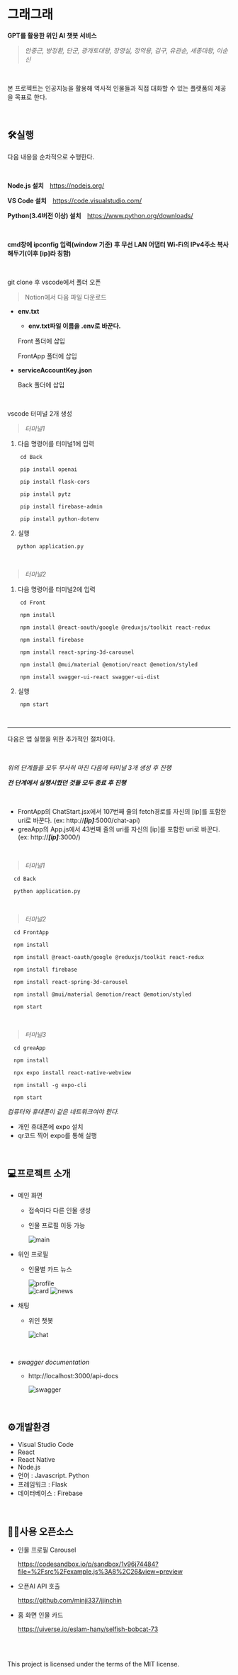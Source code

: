 # 그래그래
**GPT를 활용한 위인 AI 챗봇 서비스**

>*안중근, 방정환, 단군, 광개토대왕, 장영실, 정약용, 김구, 유관순, 세종대왕, 이순신*
<br/>

본 프로젝트는 인공지능을 활용해 역사적 인물들과 직접 대화할 수 있는 플랫폼의 제공을 목표로 한다.

<br/>

## 🛠실행
다음 내용을 순차적으로 수행한다.

<br/>

**Node.js 설치** <https://nodejs.org/>

**VS Code 설치** <https://code.visualstudio.com/>

**Python(3.4버전 이상) 설치** <https://www.python.org/downloads/>

<br/>

**cmd창에 ipconfig 입력(window 기준) 후 무선 LAN 어댑터 Wi-Fi의 IPv4주소 복사해두기(이후 [ip]라 칭함)**

<br/>

git clone 후 vscode에서 폴더 오픈

>Notion에서 다음 파일 다운로드
* **env.txt**
    * **env.txt파일 이름을 .env로 바꾼다.**
  
  Front 폴더에 삽입

  FrontApp 폴더에 삽입

* **serviceAccountKey.json**

  Back 폴더에 삽입

<br/>

vscode 터미널 2개 생성
> *터미널1*

1. 다음 명령어를 터미널1에 입력
```
    cd Back
   
    pip install openai
   
    pip install flask-cors
   
    pip install pytz

    pip install firebase-admin

    pip install python-dotenv
```
   
2. 실행

```
   python application.py
```

<br/>

> *터미널2*

 1. 다음 명령어를 터미널2에 입력

```
    cd Front
    
    npm install
    
    npm install @react-oauth/google @reduxjs/toolkit react-redux
    
    npm install firebase
    
    npm install react-spring-3d-carousel
    
    npm install @mui/material @emotion/react @emotion/styled

    npm install swagger-ui-react swagger-ui-dist
```
    
 2. 실행

```
    npm start
```

<br/>

***

다음은 앱 실행을 위한 추가적인 절차이다.

<br/>

*위의 단계들을 모두 무사히 마친 다음에 터미널 3개 생성 후 진행*

***전 단계에서 실행시켰던 것들 모두 종료 후 진행***

<br/>

* FrontApp의 ChatStart.jsx에서 107번째 줄의 fetch경로를 자신의 [ip]를 포함한 uri로 바꾼다. (ex: http://***[ip]***:5000/chat-api)
* greaApp의 App.js에서 43번째 줄의 uri를 자신의 [ip]를 포함한 uri로 바꾼다.  (ex: http://***[ip]***:3000/)

<br/>

> *터미널1*

```
  cd Back

  python application.py
```

<br/>

> *터미널2*
```
  cd FrontApp

  npm install
  
  npm install @react-oauth/google @reduxjs/toolkit react-redux
   
  npm install firebase
   
  npm install react-spring-3d-carousel
    
  npm install @mui/material @emotion/react @emotion/styled

  npm start
```

<br/>

> *터미널3*

```
  cd greaApp

  npm install

  npx expo install react-native-webview

  npm install -g expo-cli

  npm start
```

  *컴퓨터와 휴대폰이 같은 네트워크여야 한다.*

  * 개인 휴대폰에 expo 설치
  * qr코드 찍어 expo를 통해 실행

<br/>

## 💻프로젝트 소개
* 메인 화면
   * 접속마다 다른 인물 생성
   * 인물 프로필 이동 가능
     
     ![main](https://github.com/PSangYun/graegrae/blob/master/main.png)

* 위인 프로필
  * 인물별 카드 뉴스

    ![profile](https://github.com/PSangYun/graegrae/blob/master/profile.png)    
    ![card](https://github.com/PSangYun/graegrae/blob/master/card.png)
    ![news](https://github.com/PSangYun/graegrae/blob/master/news.png)

* 채팅
  * 위인 챗봇
    
    ![chat](https://github.com/PSangYun/graegrae/blob/master/chat.png)

<br/>

* *swagger documentation*
  * http://localhost:3000/api-docs
 
    ![swagger](https://github.com/PSangYun/graegrae/blob/master/swagger.png)

<br/>

## ⚙개발환경
* Visual Studio Code
* React
* React Native
* Node.js
* 언어 : Javascript. Python
* 프레임워크 : Flask
* 데이터베이스 : Firebase

<br/>

## 👨‍💻사용 오픈소스
* 인물 프로필 Carousel
  
  <https://codesandbox.io/p/sandbox/1v96j74484?file=%2Fsrc%2Fexample.js%3A8%2C26&view=preview>
  
* 오픈AI API 호출
  
  <https://github.com/minji337/jjinchin>

* 홈 화면 인물 카드

  <https://uiverse.io/eslam-hany/selfish-bobcat-73>

<br/><br/>

This project is licensed under the terms of the MIT license.
